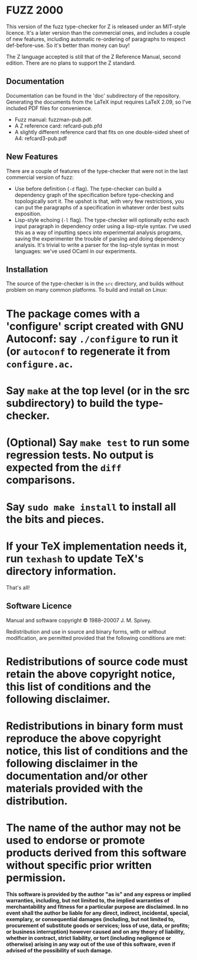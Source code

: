 # FUZZ 2000 #

This version of the fuzz type-checker for Z is released under an
MIT-style licence.  It's a later version than the commercial
ones, and includes a couple of new features, including automatic
re-ordering of paragraphs to respect def-before-use.  So it's better
than money can buy!

The Z language accepted is still that of the Z Reference Manual,
second edition.  There are no plans to support the Z standard.

## Documentation ##

Documentation can be found in the 'doc' subdirectory of the
repository.  Generating the documents from the LaTeX input requires
LaTeX 2.09, so I've included PDF files for convenience.

* Fuzz manual: fuzzman-pub.pdf.
* A Z reference card: refcard-pub.pfd
* A slightly different reference card that fits on one double-sided sheet of A4: refcard3-pub.pdf

## New Features ##

There are a couple of features of the type-checker that were not
in the last commercial version of fuzz:
* Use before definition (`-d` flag).  The type-checker can build a dependency graph of the specification before type-checking and topologically sort it. The upshot is that, with very few restrictions, you can put the paragraphs of a specification in whatever order best suits exposition.
* Lisp-style echoing (`-l` flag).  The type-checker will optionally echo each input paragraph in dependency order using a lisp-style syntax.  I've used this as a way of inputting specs into experimental analysis programs, saving the experimenter the trouble of parsing and doing dependency analysis.  It's trivial to write a parser for the lisp-style syntax in most languages: we've used OCaml in our experiments.

## Installation ##

The source of the type-checker is in the `src` directory, and builds
without problem on many common platforms.  To build and install on Linux:

# The package comes with a 'configure' script created with GNU Autoconf: say `./configure` to run it (or `autoconf` to regenerate it from `configure.ac`.
# Say `make` at the top level (or in the src subdirectory) to build the type-checker.
# (Optional) Say `make test` to run some regression tests.  No output is expected from the `diff` comparisons.
# Say `sudo make install` to install all the bits and pieces.
# If your TeX implementation needs it, run `texhash` to update TeX's directory information.

That's all!

## Software Licence ##

Manual and software copyright &copy; 1988&ndash;20007 J. M. Spivey.

Redistribution and use in source and binary forms, with or without
modification, are permitted provided that the following conditions are met:
# Redistributions of source code must retain the above copyright notice, this list of conditions and the following disclaimer.
# Redistributions in binary form must reproduce the above copyright notice, this list of conditions and the following disclaimer in the documentation and/or other materials provided with the distribution.
# The name of the author may not be used to endorse or promote products derived from this software without specific prior written permission.
<b>This software is provided by the author "as is" and any express or
implied warranties, including, but not limited to, the implied warranties
of merchantability and fitness for a particular purpose are disclaimed.
In no event shall the author be liable for any direct, indirect, incidental,
special, exemplary, or consequential damages (including, but not limited to,
procurement of substitute goods or services; loss of use, data, or profits;
or business interruption) however caused and on any theory of liability,
whether in contract, strict liability, or tort (including negligence or
otherwise) arising in any way out of the use of this software, even if
advised of the possibility of such damage.</b>
